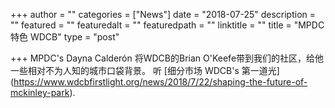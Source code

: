 +++
author = ""
categories = ["News"]
date = "2018-07-25"
description = ""
featured = ""
featuredalt = ""
featuredpath = ""
linktitle = ""
title = "MPDC 特色 WDCB"
type = "post"

+++ 
MPDC's Dayna Calderón 将WDCB的Brian O'Keefe带到我们的社区，给他一些相对不为人知的城市口袋背景。 听 [细分市场 WDCB's 第一道光] (https://www.wdcbfirstlight.org/news/2018/7/22/shaping-the-future-of-mckinley-park).